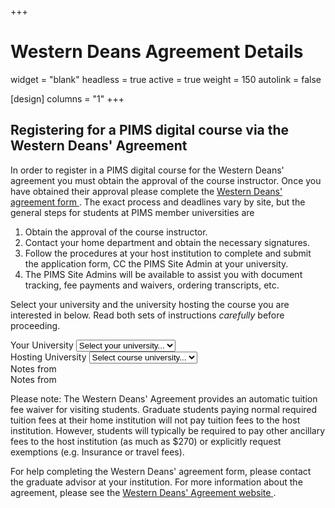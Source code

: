 +++
# Western Deans Agreement Details
widget = "blank"
headless = true
active = true
weight = 150
autolink = false

[design]
  columns = "1"
+++

## Registering for a PIMS digital course via the Western Deans' Agreement

In order to register in a PIMS digital course for the Western Deans' agreement
you must obtain the approval of the course instructor.  Once you have obtained
their approval please complete the <a target="_blank"
href="http://wcdgs.ca/content/dam/ex/wcdgs/Western-Deans-Agreement.pdf">Western
Deans' agreement form <i class="fas fa-file-pdf" aria-hidden="true"></i></a>.
The exact process and deadlines vary by site, but the general steps for students
at PIMS member universities are

1. Obtain the approval of the course instructor.
1. Contact your home department and obtain the necessary signatures.
1. Follow the procedures at your host institution to complete and submit the
   application form, CC the PIMS Site Admin at your university.
1. The PIMS Site Admins will be available to assist you with document tracking,
   fee payments and waivers, ordering transcripts, etc.


Select your university and the university hosting the course you are interested
in below. Read both sets of instructions _carefully_ before proceeding.

<form class="p-3">
  <div class="form-group">
    <div class="row">
      <div class="col-6">
        <label for="firstUniversity">Your University</label>
        <select class="form-control" id="firstUniversity">
          <option value="" disabled selected>Select your university...</option>
          <option value="ua">UA</option>
          <option value="ubc">UBC</option>
          <option value="uc">UC</option>
          <option value="ul">UL</option>
          <option value="um">UM</option>
          <option value="ur">UR</option>
          <option value="us">US</option>
          <option value="sfu">SFU</option>
          <option value="uv">UV</option>
        </select>
      </div>
      <div class="col-6">
        <label for="secondUniversity">Hosting University</label>
        <select class="form-control" id="secondUniversity">
          <option value="" disabled selected>Select course university...</option>
          <option value="ua">UA</option>
          <option value="ubc">UBC</option>
          <option value="uc">UC</option>
          <option value="ul">UL</option>
          <option value="um">UM</option>
          <option value="ur">UR</option>
          <option value="us">US</option>
          <option value="sfu">SFU</option>
          <option value="uv">UV</option>
        </select>
      </div>
    </div>
  </div>
  <div class="form-group" id="otherFieldGroupDiv">
    <div class="row">
      <div class="col-6">
        <div id="firstUniversityNotes">Notes from <span></span></div>
      </div>
      <div class="col-6">
        <div id="secondUniversityNotes">Notes from <span></span></div>
      </div>
    </div>
  </div>
</form>




Please note: The Western Deans' Agreement provides an automatic tuition fee waiver
for visiting students.  Graduate students paying normal required tuition fees at
their home institution will not pay tuition fees to the host institution.
However, students will typically be required to pay other ancillary fees to
the host institution (as much as $270) or explicitly request exemptions (e.g.
Insurance or travel fees).


For help completing the Western Deans' agreement form, please contact the
graduate advisor at your institution.  For more information about the agreement,
please see the <a target="_blank"
href="http://wcdgs.ca/western-deans-agreement.html">Western Deans' Agreement
website <i class="fas fa-external-link-alt"></i></a>.
